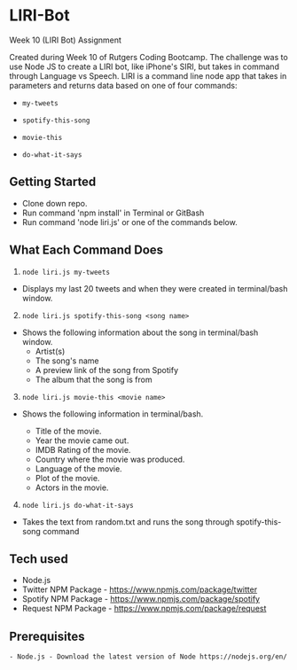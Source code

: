 # LIRI-Bot

Week 10 (LIRI Bot) Assignment

Created during Week 10 of Rutgers Coding Bootcamp. The challenge was to use Node JS to create a LIRI bot, like iPhone's SIRI, but takes in command through Language vs Speech. LIRI is a command line node app that takes in parameters and returns data based on one of four commands:

  * `my-tweets`

  * `spotify-this-song`

  * `movie-this`

  * `do-what-it-says`

## Getting Started

- Clone down repo.
- Run command 'npm install' in Terminal or GitBash
- Run command 'node liri.js' or one of the commands below.

## What Each Command Does

1. `node liri.js my-tweets`

  * Displays my last 20 tweets and when they were created in terminal/bash window.

2. `node liri.js spotify-this-song <song name>`

  * Shows the following information about the song in terminal/bash window.
    * Artist(s)
    * The song's name
    * A preview link of the song from Spotify
    * The album that the song is from

 
3. `node liri.js movie-this <movie name>`

  * Shows the following information in terminal/bash.

    * Title of the movie.
    * Year the movie came out.
    * IMDB Rating of the movie.
    * Country where the movie was produced.
    * Language of the movie.
    * Plot of the movie.
    * Actors in the movie.
 

4. `node liri.js do-what-it-says`

  * Takes the text from random.txt and runs the song through spotify-this-song command

## Tech used
- Node.js
- Twitter NPM Package - https://www.npmjs.com/package/twitter
- Spotify NPM Package - https://www.npmjs.com/package/spotify
- Request NPM Package - https://www.npmjs.com/package/request

## Prerequisites
```
- Node.js - Download the latest version of Node https://nodejs.org/en/
```

